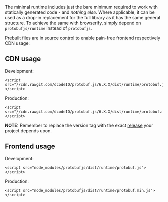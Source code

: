 The minimal runtime includes just the bare minimum required to work with statically generated code - and *nothing else*. Where applicable, it can be used as a drop-in replacement for the full library as it has the same general structure. To achieve the same with browserify, simply depend on `protobufjs/runtime` instead of `protobufjs`.

Prebuilt files are in source control to enable pain-free frontend respectively CDN usage:

CDN usage
---------

Development:
```
<script src="//cdn.rawgit.com/dcodeIO/protobuf.js/6.X.X/dist/runtime/protobuf.js"></script>
```

Production:
```
<script src="//cdn.rawgit.com/dcodeIO/protobuf.js/6.X.X/dist/runtime/protobuf.min.js"></script>
```

**NOTE:** Remember to replace the version tag with the exact [release](https://github.com/dcodeIO/protobuf.js/tags) your project depends upon.

Frontend usage
--------------

Development:
```
<script src="node_modules/protobufjs/dist/runtime/protobuf.js"></script>
```

Production:
```
<script src="node_modules/protobufjs/dist/runtime/protobuf.min.js"></script>
```
